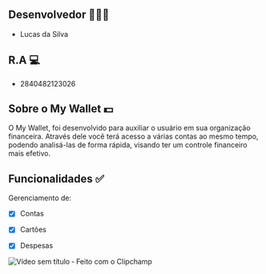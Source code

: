 ## Desenvolvedor 👨🏾‍💻

- Lucas da Silva 

## R.A 💻

- 2840482123026 

## Sobre o  My Wallet 💵

O My Wallet, foi desenvolvido para auxiliar o usuário em sua organização financeira. 
Através dele você terá acesso a várias contas ao mesmo tempo, podendo analisá-las de forma rápida, visando ter um controle financeiro mais efetivo.

## Funcionalidades ✅

Gerenciamento de:
- [x] Contas
- [x] Cartões
- [x] Despesas


![Vídeo sem título ‐ Feito com o Clipchamp](https://user-images.githubusercontent.com/90793860/236335024-26bbf0c4-85e4-45e3-9e18-9777b8d0bd78.gif)
